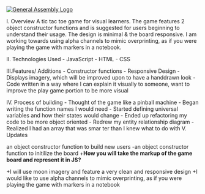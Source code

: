 [![General Assembly Logo](https://camo.githubusercontent.com/1a91b05b8f4d44b5bbfb83abac2b0996d8e26c92/687474703a2f2f692e696d6775722e636f6d2f6b6538555354712e706e67)](https://generalassemb.ly/education/web-development-immersive)


I. Overview
A tic tac toe game for visual learners. The game features 2 object constructor functions and is suggested for users beginning to understand their usage. The design is minimal & the board responsive. 
I am working towards using alpha channels to mimic overprinting, as if you were playing the game with markers in a notebook.

II. Technologies Used
      - JavaScript
      - HTML
      - CSS

III.Features/ Additions
      - Constructor functions
      - Responsive Design
      - Displays imagery, which will be improved upon to have a handdrawn look
      - Code written in a way where I can explain it visually to someone, 
        want to improve the play game portion to be more visual

IV. Process of building
      - Thought of the game like a pinball machine
      - Began writing the function names I would need
      - Started defining universal variables and how their states would change
      - Ended up refactoring my code to be more object oriented
      - Redrew my entity relationship diagram
      - Realized I had an array that was smar  ter than I knew what to do with
V. Updates


an object constructor function to build new users 
-an object constructor function to initilize the board
+**How you will take the markup of the game board and represent it in JS?**
 

+I will use moon imagery and feature a very clean and responsive design
+I would like to use alpha channels to mimic overprinting, as if you were playing the game with markers in a notebook
